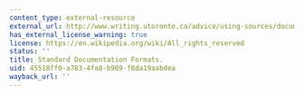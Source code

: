 ```yaml
---
content_type: external-resource
external_url: http://www.writing.utoronto.ca/advice/using-sources/documentation
has_external_license_warning: true
license: https://en.wikipedia.org/wiki/All_rights_reserved
status: ''
title: Standard Documentation Formats.
uid: 45518ff0-a783-4fa8-b969-f8da19aabdea
wayback_url: ''
---
```

